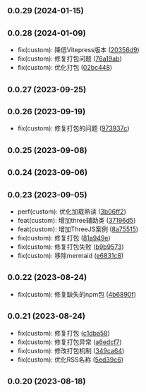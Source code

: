 ## <small>0.0.29 (2024-01-15)</small>




## <small>0.0.28 (2024-01-09)</small>

* fix(custom): 降低Vitepress版本 ([20356d9](https://github.com/changweihua/changweihua.github.io/commit/20356d9))
* fix(custom): 修复打包问题 ([76a19ab](https://github.com/changweihua/changweihua.github.io/commit/76a19ab))
* fix(custom): 优化打包 ([02bc448](https://github.com/changweihua/changweihua.github.io/commit/02bc448))



## <small>0.0.27 (2023-09-25)</small>




## <small>0.0.26 (2023-09-19)</small>

* fix(custom): 修复打包的问题 ([973937c](https://github.com/changweihua/changweihua.github.io/commit/973937c))



## <small>0.0.25 (2023-09-08)</small>




## <small>0.0.24 (2023-09-06)</small>




## <small>0.0.23 (2023-09-05)</small>

* perf(custom): 优化加载熟读 ([3b06ff2](https://github.com/changweihua/changweihua.github.io/commit/3b06ff2))
* feat(custom): 增加three辅助类 ([37196d5](https://github.com/changweihua/changweihua.github.io/commit/37196d5))
* feat(custom): 增加ThreeJS案例 ([8a75515](https://github.com/changweihua/changweihua.github.io/commit/8a75515))
* fix(custom): 修复打包 ([81a949e](https://github.com/changweihua/changweihua.github.io/commit/81a949e))
* fix(custom): 修复打包失败 ([b9b9573](https://github.com/changweihua/changweihua.github.io/commit/b9b9573))
* fix(custom): 移除mermaid ([e6831c8](https://github.com/changweihua/changweihua.github.io/commit/e6831c8))



## <small>0.0.22 (2023-08-24)</small>

* fix(custom): 修复缺失的npm包 ([4b6890f](https://github.com/changweihua/changweihua.github.io/commit/4b6890f))



## <small>0.0.21 (2023-08-24)</small>

* fix(custom): 修复打包 ([c1dba58](https://github.com/changweihua/changweihua.github.io/commit/c1dba58))
* fix(custom): 修复打包异常 ([a6edcf7](https://github.com/changweihua/changweihua.github.io/commit/a6edcf7))
* fix(custom): 修改打包机制 ([349ca64](https://github.com/changweihua/changweihua.github.io/commit/349ca64))
* fix(custom): 优化RSS名称 ([5ed39c6](https://github.com/changweihua/changweihua.github.io/commit/5ed39c6))



## <small>0.0.20 (2023-08-18)</small>




